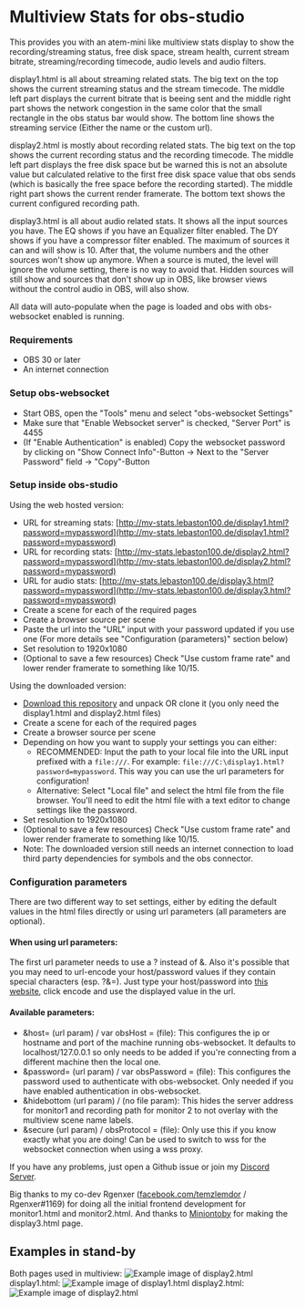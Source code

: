 # Multiview Stats for obs-studio

This provides you with an atem-mini like multiview stats display to show the recording/streaming status, free disk space, stream health, current stream bitrate, streaming/recording timecode, audio levels and audio filters.

display1.html is all about streaming related stats. The big text on the top shows the current streaming status and the stream timecode. The middle left part displays the current bitrate that is beeing sent and the middle right part shows the network congestion in the same color that the small rectangle in the obs status bar would show. The bottom line shows the streaming service (Either the name or the custom url).

display2.html is mostly about recording related stats. The big text on the top shows the current recording status and the recording timecode. The middle left part displays the free disk space but be warned this is not an absolute value but calculated relative to the first free disk space value that obs sends (which is basically the free space before the recording started). The middle right part shows the current render framerate. The bottom text shows the current configured recording path.

display3.html is all about audio related stats. It shows all the input sources you have. The EQ shows if you have an Equalizer filter enabled. The DY shows if you have a compressor filter enabled. The maximum of sources it can and will show is 10. After that, the volume numbers and the other sources won't show up anymore. When a source is muted, the level will ignore the volume setting, there is no way to avoid that. Hidden sources will still show and sources that don't show up in OBS, like browser views without the control audio in OBS, will also show.

All data will auto-populate when the page is loaded and obs with obs-websocket enabled is running.

### Requirements
- OBS 30 or later
- An internet connection

### Setup obs-websocket
- Start OBS, open the "Tools" menu and select "obs-websocket Settings"
- Make sure that "Enable Websocket server" is checked, "Server Port" is 4455
- (If "Enable Authentication" is enabled) Copy the websocket password by clicking on "Show Connect Info"-Button -> Next to the "Server Password" field -> "Copy"-Button

### Setup inside obs-studio

Using the web hosted version:
- URL for streaming stats: [http://mv-stats.lebaston100.de/display1.html?password=mypassword](http://mv-stats.lebaston100.de/display1.html?password=mypassword)
- URL for recording stats: [http://mv-stats.lebaston100.de/display2.html?password=mypassword](http://mv-stats.lebaston100.de/display2.html?password=mypassword)
- URL for audio stats: [http://mv-stats.lebaston100.de/display3.html?password=mypassword](http://mv-stats.lebaston100.de/display3.html?password=mypassword)
- Create a scene for each of the required pages
- Create a browser source per scene
- Paste the url into the "URL" input with your password updated if you use one (For more details see "Configuration (parameters)" section below)
- Set resolution to 1920x1080
- (Optional to save a few resources) Check "Use custom frame rate" and lower render framerate to something like 10/15.

Using the downloaded version:
- [Download this repository](https://github.com/lebaston100/mv-stats-for-obs/archive/master.zip) and unpack OR clone it (you only need the display1.html and display2.html files)
- Create a scene for each of the required pages
- Create a browser source per scene
- Depending on how you want to supply your settings you can either:
    - RECOMMENDED: Input the path to your local file into the URL input prefixed with a `file:///`. For example: `file:///C:\display1.html?password=mypassword`. This way you can use the url parameters for configuration!
    - Alternative: Select "Local file" and select the html file from the file browser. You'll need to edit the html file with a text editor to change settings like the password.
- Set resolution to 1920x1080
- (Optional to save a few resources) Check "Use custom frame rate" and lower render framerate to something like 10/15.
- Note: The downloaded version still needs an internet connection to load third party dependencies for symbols and the obs connector.


### Configuration parameters
There are two different way to set settings, either by editing the default values in the html files directly or using url parameters (all parameters are optional).

#### When using url parameters:
The first url parameter needs to use a ? instead of &. Also it's possible that you may need to url-encode your host/password values if they contain special characters (esp. ?&=). Just type your host/password into [this website](https://urlencode.org/), click encode and use the displayed value in the url.

#### Available parameters:
- &host= (url param) / var obsHost = (file): This configures the ip or hostname and port of the machine running obs-websocket. It defaults to localhost/127.0.0.1 so only needs to be added if you're connecting from a different machine then the local one.
- &password= (url param) / var obsPassword = (file): This configures the password used to authenticate with obs-websocket. Only needed if you have enabled authentication in obs-websocket.
- &hidebottom (url param) / (no file param): This hides the server address for monitor1 and recording path for monitor 2 to not overlay with the multiview scene name labels.
- &secure (url param) / obsProtocol = (file): Only use this if you know exactly what you are doing! Can be used to switch to wss for the websocket connection when using a wss proxy.

If you have any problems, just open a Github issue or join my [Discord Server](https://discord.gg/PCYQJwX).

Big thanks to my co-dev Rgenxer ([facebook.com/temzlemdor](https://www.facebook.com/temzlemdor) / Rgenxer#1169) for doing all the initial frontend development for monitor1.html and monitor2.html.
And thanks to [Miniontoby](https://github.com/Miniontoby) for making the display3.html page.

## Examples in stand-by
Both pages used in multiview:
![Example image of display2.html](https://cdn.lebaston100.de/git/amv/display3.png)
display1.html:
![Example image of display1.html](https://cdn.lebaston100.de/git/amv/display1.png)
display2.html:
![Example image of display2.html](https://cdn.lebaston100.de/git/amv/display2.png)